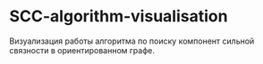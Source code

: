 # SCC-algorithm-visualisation
Визуализация работы алгоритма по поиску компонент сильной связности в ориентированном графе.
